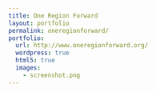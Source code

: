 ```yaml
---
title: One Region Forward
layout: portfolio
permalink: oneregionforward/
portfolio:
  url: http://www.oneregionforward.org/
  wordpress: true
  html5: true
  images:
    - screenshot.png
---
```

